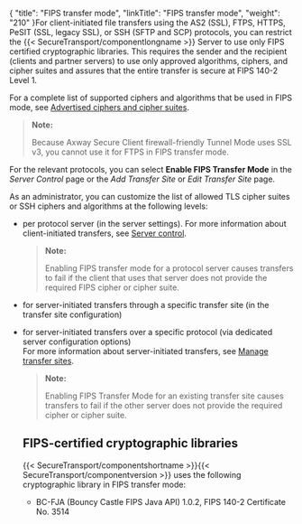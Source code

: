 {
    "title": "FIPS transfer mode",
    "linkTitle": "FIPS transfer mode",
    "weight": "210"
}For client-initiated file transfers using the AS2 (SSL), FTPS, HTTPS, PeSIT (SSL, legacy SSL), or SSH (SFTP and SCP) protocols, you can restrict the {{< SecureTransport/componentlongname  >}} Server to use only FIPS certified cryptographic libraries. This requires the sender and the recipient (clients and partner servers) to use only approved algorithms, ciphers, and cipher suites and assures that the entire transfer is secure at FIPS 140-2 Level 1.

For a complete list of supported ciphers and algorithms that be used in FIPS mode, see [Advertised ciphers and cipher suites](r_st_required_ciphers_cipher_suites).

> **Note:**
>
> Because Axway Secure Client firewall-friendly Tunnel Mode uses SSL v3, you cannot use it for FTPS in FIPS transfer mode.

For the relevant protocols, you can select **Enable FIPS Transfer Mode** in the *Server Control* page or the *Add Transfer Site* or *Edit Transfer Site* page.

As an administrator, you can customize the list of allowed TLS cipher suites or SSH ciphers and algorithms at the following levels:

-   per protocol server (in the server settings). For more information about client-initiated transfers, see [Server control](../operations_menu/extended_server_control).  

    > **Note:**
    >
    > Enabling FIPS transfer mode for a protocol server causes transfers to fail if the client that uses that server does not provide the required FIPS cipher or cipher suite.

-   for server-initiated transfers through a specific transfer site (in the transfer site configuration)

-   for server-initiated transfers over a specific protocol (via dedicated server configuration options)  
    For more information about server-initiated transfers, see [Manage transfer sites](../accounts/transfersites/t_st_transfersites).  

    > **Note:**
    >
    > Enabling FIPS Transfer Mode for an existing transfer site causes transfers to fail if the other server does not provide the required cipher or cipher suite.

    ## FIPS-certified cryptographic libraries

    {{< SecureTransport/componentshortname >}}{{< SecureTransport/componentversion >}} uses the following cryptographic library in FIPS transfer mode:

    -   BC-FJA (Bouncy Castle FIPS Java API) 1.0.2, FIPS 140-2 Certificate No. 3514
